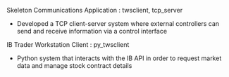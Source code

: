 Skeleton Communications Application : twsclient, tcp_server
- Developed a TCP client-server system where external controllers can send and receive information via a control interface



IB Trader Workstation Client : py_twsclient
- Python system that interacts with the IB API in order to request market data and manage stock contract details

